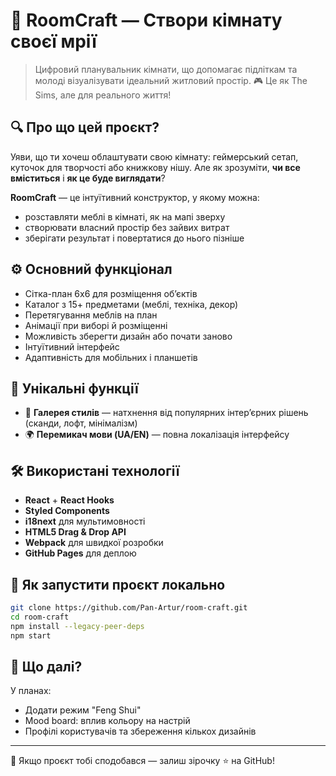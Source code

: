 # 🏥 RoomCraft — Створи кімнату своєї мрії

> Цифровий планувальник кімнати, що допомагає підліткам та молоді візуалізувати ідеальний житловий простір.
> 🎮 Це як The Sims, але для реального життя!

## 🔍 Про що цей проєкт?

Уяви, що ти хочеш облаштувати свою кімнату: геймерський сетап, куточок для творчості або книжкову нішу. Але як зрозуміти, **чи все вміститься** і **як це буде виглядати**?

**RoomCraft** — це інтуїтивний конструктор, у якому можна:

* розставляти меблі в кімнаті, як на мапі зверху
* створювати власний простір без зайвих витрат
* зберігати результат і повертатися до нього пізніше

## ⚙️ Основний функціонал

* Сітка-план 6x6 для розміщення об’єктів
* Каталог з 15+ предметами (меблі, техніка, декор)
* Перетягування меблів на план
* Анімації при виборі й розміщенні
* Можливість зберегти дизайн або почати заново
* Інтуїтивний інтерфейс
* Адаптивність для мобільних і планшетів

## 🌟 Унікальні функції

* 🎨 **Галерея стилів** — натхнення від популярних інтер’єрних рішень (сканди, лофт, мінімалізм)
* 🌍 **Перемикач мови (UA/EN)** — повна локалізація інтерфейсу

## 🛠️ Використані технології

* **React** + **React Hooks**
* **Styled Components**
* **i18next** для мультимовності
* **HTML5 Drag & Drop API**
* **Webpack** для швидкої розробки
* **GitHub Pages** для деплою

## 🚀 Як запустити проєкт локально

```bash
git clone https://github.com/Pan-Artur/room-craft.git
cd room-craft
npm install --legacy-peer-deps
npm start
```

<!-- ### 🔗 [Демо-посилання](https://yourusername.github.io/roomcraft)

## 🖼️ Демо-відео

> (тут вставити посилання на відео або gif-демо) -->

## 🧐 Що далі?

У планах:

* Додати режим "Feng Shui"
* Mood board: вплив кольору на настрій
* Профілі користувачів та збереження кількох дизайнів

---

📩 Якщо проєкт тобі сподобався — залиш зірочку ⭐ на GitHub!
